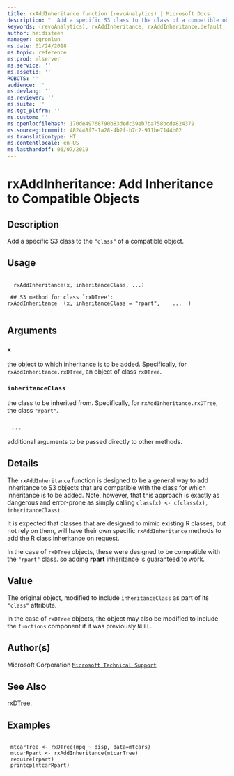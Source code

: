 ```yaml
---
title: rxAddInheritance function (revoAnalytics) | Microsoft Docs
description: "  Add a specific S3 class to the class of a compatible object. "
keywords: (revoAnalytics), rxAddInheritance, rxAddInheritance.default, rxAddInheritance.rxDTree, models, tree, classif, regression
author: heidisteen
manager: cgronlun
ms.date: 01/24/2018
ms.topic: reference
ms.prod: mlserver
ms.service: ''
ms.assetid: ''
ROBOTS: ''
audience: ''
ms.devlang: ''
ms.reviewer: ''
ms.suite: ''
ms.tgt_pltfrm: ''
ms.custom: ''
ms.openlocfilehash: 170de49768790b83dedc39eb7ba758bcda824379
ms.sourcegitcommit: 482448f7-1a28-4b2f-b7c2-911be7144b02
ms.translationtype: HT
ms.contentlocale: en-US
ms.lasthandoff: 06/07/2019
---
```

 # <a name="rxaddinheritance-add-inheritance-to-compatible-objects"></a>rxAddInheritance: Add Inheritance to Compatible Objects 
 ## <a name="description"></a>Description

Add a specific S3 class to the `"class"` of a compatible object.


 ## <a name="usage"></a>Usage

```   

  rxAddInheritance(x, inheritanceClass, ...)

 ## S3 method for class `rxDTree':
rxAddInheritance  (x, inheritanceClass = "rpart",    ...  )


```

 ## <a name="arguments"></a>Arguments



 ### `x`
  the object to which inheritance is to be added. Specifically, for `rxAddInheritance.rxDTree`, an object of class `rxDTree`. 


 ### `inheritanceClass`
  the class to be inherited from. Specifically, for `rxAddInheritance.rxDTree`, the class `"rpart"`. 


 ### ` ...`
  additional arguments to be passed directly to other methods. 




 ## <a name="details"></a>Details

The `rxAddInheritance` function is designed to be a general way to add inheritance to S3 objects that are compatible with the class for which inheritance is to be added. Note, however, that this approach is exactly as dangerous and error-prone as simply calling `class(x) <- c(class(x), inheritanceClass)`. 

It is expected that classes that are designed to mimic existing R classes, but not rely on them, will have their own specific `rxAddInheritance` methods to add the R class inheritance on request.

In the case of `rxDTree` objects, these were designed to be compatible with the `"rpart"` class. so adding **rpart** inheritance is guaranteed to work.


 ## <a name="value"></a>Value

The original object, modified to include `inheritanceClass` as part of its `"class"` attribute. 

In the case of `rxDTree` objects, the object may also be modified to include the `functions` component if it was previously `NULL`.

 ## <a name="authors"></a>Author(s)

Microsoft Corporation [`Microsoft Technical Support`](https://go.microsoft.com/fwlink/?LinkID=698556&clcid=0x409)



 ## <a name="see-also"></a>See Also

[rxDTree](rxDTree.md).

 ## <a name="examples"></a>Examples

 ```

  mtcarTree <- rxDTree(mpg ~ disp, data=mtcars)
  mtcarRpart <- rxAddInheritance(mtcarTree)
  require(rpart)
  printcp(mtcarRpart)
```





